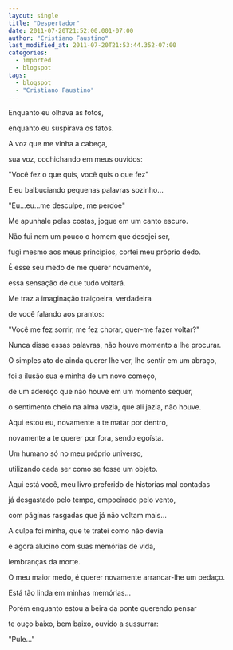 ```yaml
---
layout: single
title: "Despertador"
date: 2011-07-20T21:52:00.001-07:00
author: "Cristiano Faustino"
last_modified_at: 2011-07-20T21:53:44.352-07:00
categories:
  - imported
  - blogspot
tags:
  - blogspot
  - "Cristiano Faustino"
---
```


Enquanto eu olhava as fotos,



enquanto eu suspirava os fatos.



A voz que me vinha a cabeça,



sua voz, cochichando em meus ouvidos:



"Você fez o que quis, você quis o que fez"



E eu balbuciando pequenas palavras sozinho...



"Eu...eu...me desculpe, me perdoe"



Me apunhale pelas costas, jogue em um canto escuro.



Não fui nem um pouco o homem que desejei ser,



fugi mesmo aos meus princípios, cortei meu próprio dedo.



É esse seu medo de me querer novamente,



essa sensação de que tudo voltará.



Me traz a imaginação traiçoeira, verdadeira



de você falando aos prantos:



"Você me fez sorrir, me fez chorar, quer-me fazer voltar?"



Nunca disse essas palavras, não houve momento a lhe procurar.



O simples ato de ainda querer lhe ver, lhe sentir em um abraço,



foi a ilusão sua e minha de um novo começo,



de um adereço que não houve em um momento sequer,



o sentimento cheio na alma vazia, que ali jazia, não houve.



Aqui estou eu, novamente a te matar por dentro,



novamente a te querer por fora, sendo egoísta.



Um humano só no meu próprio universo,



utilizando cada ser como se fosse um objeto.



Aqui está você, meu livro preferido de historias mal contadas



já desgastado pelo tempo, empoeirado pelo vento,



com páginas rasgadas que já não voltam mais...



A culpa foi minha, que te tratei como não devia



e agora alucino com suas memórias de vida,



lembranças da morte.



O meu maior medo, é querer novamente arrancar-lhe um pedaço.



Está tão linda em minhas memórias...



Porém enquanto estou a beira da ponte querendo pensar



te ouço baixo, bem baixo, ouvido a sussurrar:



"Pule..."